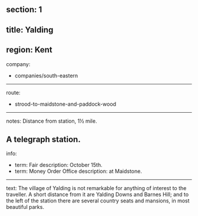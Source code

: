 section: 1
----
title: Yalding
----
region: Kent
----
company:
- companies/south-eastern
----
route:
- strood-to-maidstone-and-paddock-wood
----
notes: Distance from station, 1½ mile.

A telegraph station.
----
info:
- term: Fair
  description: October 15th.
- term: Money Order Office
  description: at Maidstone.
----
text: The village of Yalding is not remarkable for anything of interest to the traveller. A short distance from it are Yalding Downs and Barnes Hill; and to the left of the station there are several country seats and mansions, in most beautiful parks.
